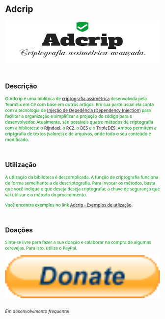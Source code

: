 # Adcrip
<img src="Skin/Logo.png" alt="Logo.png" style="width:579px;height:139px;">

<br/><h2>Descrição</h2>
<font face="segoe ui" color="gray11">O Adcrip é uma biblitoca de <a href="https://pt.wikipedia.org/wiki/Criptografia_de_chave_p%C3%BAblica">criptografia assimétrica</a> desenvolvida pela TeamSix em C# com base em outros artigos. Em sua parte usual ela conta com a tecnologia de <a href="https://pt.wikipedia.org/wiki/Inje%C3%A7%C3%A3o_de_depend%C3%AAncia">Injeção de Depedência (Dependency Injection)</a> para facilitar a organização e simplificar a projeção do código para o desenvolvedor. Atualmente, são possíveis quatro métodos de criptografia com a biblioteca: o <a href="https://pt.wikipedia.org/wiki/Advanced_Encryption_Standard">Rijndael</a>, o <a href="https://en.wikipedia.org/wiki/RC2">RC2</a>, o <a href="https://en.wikipedia.org/wiki/Data_Encryption_Standard">DES</a> e o <a href="https://pt.wikipedia.org/wiki/3DES">TripleDES.</a> Ambos permitem a criptgrafia de textos (valores) e de arquivos, onde todo o seu conteúdo é modificado.</font>

<br/><h2>Utilização</h2>
<font face="segoe ui" color="gray11">A utlização da biblioteca é descomplicada. A função de criptografia funciona de forma semelhante a de descriptografia. Para invocar os métodos, basta que você indique o que deseja deseja criptografar, a chave de segurança que vai utilizar e o método do procedimento.</p> Você encontra exemplos no link <a href="http://pastebin.com/gRKGs1vg">Adcrip - Exemplos de utlização</a>.</font>

<br/><h2>Doações</h2>
<font face="segoe ui" color="gray11">Sinta-se livre para fazer a sua doação e colaborar na compra de algumas cerevejas. Para isto, utilize o PayPal.</font>

<img src="Skin/PayPal.gif" alt="Doações do PayPal" style="width:579px;height:139px;">

</br><i>Em desenvolvimento frequente!<i>
